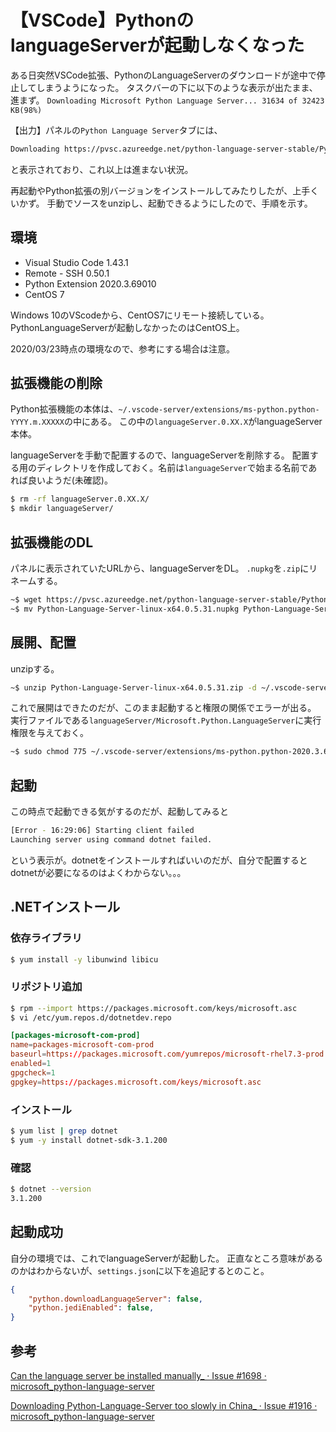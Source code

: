 # 【VSCode】PythonのlanguageServerが起動しなくなった

ある日突然VSCode拡張、PythonのLanguageServerのダウンロードが途中で停止してしまうようになった。
タスクバーの下に以下のような表示が出たまま、進まず。
`Downloading Microsoft Python Language Server... 31634 of 32423 KB(98%)`

【出力】パネルの`Python Language Server`タブには、

```bash
Downloading https://pvsc.azureedge.net/python-language-server-stable/Python-Language-Server-linux-x64.0.5.31.nupkg...
```
と表示されており、これ以上は進まない状況。

再起動やPython拡張の別バージョンをインストールしてみたりしたが、上手くいかず。
手動でソースをunzipし、起動できるようにしたので、手順を示す。

## 環境

- Visual Studio Code 1.43.1
- Remote - SSH 0.50.1
- Python Extension 2020.3.69010
- CentOS 7

Windows 10のVScodeから、CentOS7にリモート接続している。PythonLanguageServerが起動しなかったのはCentOS上。

2020/03/23時点の環境なので、参考にする場合は注意。

## 拡張機能の削除

Python拡張機能の本体は、`~/.vscode-server/extensions/ms-python.python-YYYY.m.XXXXX`の中にある。
この中の`languageServer.0.XX.X`がlanguageServer本体。

languageServerを手動で配置するので、languageServerを削除する。
配置する用のディレクトリを作成しておく。名前は`languageServer`で始まる名前であれば良いようだ(未確認)。

```bash
$ rm -rf languageServer.0.XX.X/
$ mkdir languageServer/
```

## 拡張機能のDL

パネルに表示されていたURLから、languageServerをDL。
`.nupkg`を`.zip`にリネームする。

```bash
~$ wget https://pvsc.azureedge.net/python-language-server-stable/Python-Language-Server-linux-x64.0.5.31.nupkg
~$ mv Python-Language-Server-linux-x64.0.5.31.nupkg Python-Language-Server-linux-x64.0.5.31.zip
```

## 展開、配置

unzipする。

```bash
~$ unzip Python-Language-Server-linux-x64.0.5.31.zip -d ~/.vscode-server/extensions/ms-python.python-2020.3.69010/languageServer/
```

これで展開はできたのだが、このまま起動すると権限の関係でエラーが出る。
実行ファイルである`languageServer/Microsoft.Python.LanguageServer`に実行権限を与えておく。

```bash
~$ sudo chmod 775 ~/.vscode-server/extensions/ms-python.python-2020.3.69010/languageServer/Microsoft.Python.LanguageServer
```

## 起動

この時点で起動できる気がするのだが、起動してみると

```bash
[Error - 16:29:06] Starting client failed
Launching server using command dotnet failed.
```
という表示が。dotnetをインストールすればいいのだが、自分で配置するとdotnetが必要になるのはよくわからない。。。

## .NETインストール

### 依存ライブラリ

```bash
$ yum install -y libunwind libicu
```
### リポジトリ追加

```bash
$ rpm --import https://packages.microsoft.com/keys/microsoft.asc
$ vi /etc/yum.repos.d/dotnetdev.repo
```

```toml
[packages-microsoft-com-prod]
name=packages-microsoft-com-prod
baseurl=https://packages.microsoft.com/yumrepos/microsoft-rhel7.3-prod
enabled=1
gpgcheck=1
gpgkey=https://packages.microsoft.com/keys/microsoft.asc
```

### インストール

```bash
$ yum list | grep dotnet
$ yum -y install dotnet-sdk-3.1.200
```

### 確認

```bash
$ dotnet --version
3.1.200
```

## 起動成功

自分の環境では、これでlanguageServerが起動した。
正直なところ意味があるのかはわからないが、`settings.json`に以下を追記するとのこと。

```json
{
    "python.downloadLanguageServer": false,
    "python.jediEnabled": false,
}
```

## 参考

[Can the language server be installed manually_ · Issue #1698 · microsoft_python-language-server](https://github.com/microsoft/python-language-server/issues/1698)

[Downloading Python-Language-Server too slowly in China_ · Issue #1916 · microsoft_python-language-server](https://github.com/microsoft/python-language-server/issues/1916)